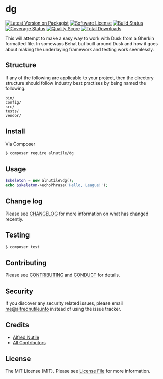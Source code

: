 # dg

[![Latest Version on Packagist][ico-version]][link-packagist]
[![Software License][ico-license]](LICENSE.md)
[![Build Status][ico-travis]][link-travis]
[![Coverage Status][ico-scrutinizer]][link-scrutinizer]
[![Quality Score][ico-code-quality]][link-code-quality]
[![Total Downloads][ico-downloads]][link-downloads]


This will attempt to make a easy way to work with Dusk from a Gherkin formatted file.
In someways Behat but built around Dusk and how it goes about making the underlaying
framework and testing work seemlessly.


## Structure

If any of the following are applicable to your project, then the directory structure should follow industry best practises by being named the following.

```
bin/        
config/
src/
tests/
vendor/
```


## Install

Via Composer

``` bash
$ composer require alnutile/dg
```

## Usage

``` php
$skeleton = new alnutile\dg();
echo $skeleton->echoPhrase('Hello, League!');
```

## Change log

Please see [CHANGELOG](CHANGELOG.md) for more information on what has changed recently.

## Testing

``` bash
$ composer test
```

## Contributing

Please see [CONTRIBUTING](CONTRIBUTING.md) and [CONDUCT](CONDUCT.md) for details.

## Security

If you discover any security related issues, please email me@alfrednutile.info instead of using the issue tracker.

## Credits

- [Alfred Nutile][link-author]
- [All Contributors][link-contributors]

## License

The MIT License (MIT). Please see [License File](LICENSE.md) for more information.

[ico-version]: https://img.shields.io/packagist/v/alnutile/dg.svg?style=flat-square
[ico-license]: https://img.shields.io/badge/license-MIT-brightgreen.svg?style=flat-square
[ico-travis]: https://img.shields.io/travis/alnutile/dg/master.svg?style=flat-square
[ico-scrutinizer]: https://img.shields.io/scrutinizer/coverage/g/alnutile/dg.svg?style=flat-square
[ico-code-quality]: https://img.shields.io/scrutinizer/g/alnutile/dg.svg?style=flat-square
[ico-downloads]: https://img.shields.io/packagist/dt/alnutile/dg.svg?style=flat-square

[link-packagist]: https://packagist.org/packages/alnutile/dg
[link-travis]: https://travis-ci.org/alnutile/dg
[link-scrutinizer]: https://scrutinizer-ci.com/g/alnutile/dg/code-structure
[link-code-quality]: https://scrutinizer-ci.com/g/alnutile/dg
[link-downloads]: https://packagist.org/packages/alnutile/dg
[link-author]: https://github.com/alnutile
[link-contributors]: ../../contributors
